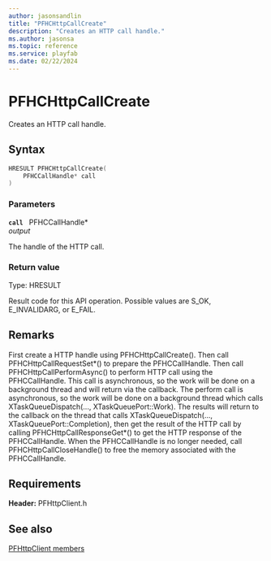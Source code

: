 ```yaml
---
author: jasonsandlin
title: "PFHCHttpCallCreate"
description: "Creates an HTTP call handle."
ms.author: jasonsa
ms.topic: reference
ms.service: playfab
ms.date: 02/22/2024
---
```


# PFHCHttpCallCreate  

Creates an HTTP call handle.  

## Syntax  
  
```cpp
HRESULT PFHCHttpCallCreate(  
    PFHCCallHandle* call  
)  
```  
  
### Parameters  
  
**`call`** &nbsp; PFHCCallHandle*  
*output*  
  
The handle of the HTTP call.  
  
  
### Return value
Type: HRESULT
  
Result code for this API operation. Possible values are S_OK, E_INVALIDARG, or E_FAIL.
  
## Remarks  
  
First create a HTTP handle using PFHCHttpCallCreate(). Then call PFHCHttpCallRequestSet*() to prepare the PFHCCallHandle. Then call PFHCHttpCallPerformAsync() to perform HTTP call using the PFHCCallHandle. This call is asynchronous, so the work will be done on a background thread and will return via the callback. The perform call is asynchronous, so the work will be done on a background thread which calls XTaskQueueDispatch(..., XTaskQueuePort::Work). The results will return to the callback on the thread that calls XTaskQueueDispatch(..., XTaskQueuePort::Completion), then get the result of the HTTP call by calling PFHCHttpCallResponseGet*() to get the HTTP response of the PFHCCallHandle. When the PFHCCallHandle is no longer needed, call PFHCHttpCallCloseHandle() to free the memory associated with the PFHCCallHandle.
  
## Requirements  
  
**Header:** PFHttpClient.h
  
## See also  
[PFHttpClient members](../pfhttpclient_members.md)  

  
  
